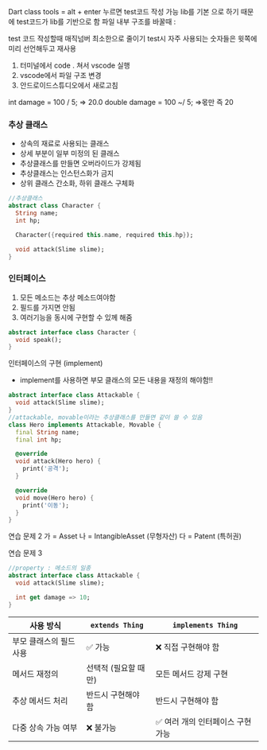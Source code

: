 Dart class tools = alt + enter 누르면 test코드 작성 가능
lib를 기본 으로 하기 때문에 test코드가 lib를 기반으로 함
파일 내부 구조를 바꿀때 :

test 코드 작성할때 매직넘버 최소한으로 줄이기
test시 자주 사용되는 숫자들은 윗쪽에 미리 선언해두고 재사용

1. 터미널에서 code . 쳐서 vscode 실행
2. vscode에서 파일 구조 변경
3. 안드로이드스튜디오에서 새로고침

int damage = 100 / 5; => 20.0
double damage = 100 ~/ 5; =>몫만 즉 20

### 추상 클래스

* 상속의 재료로 사용되는 클래스
* 상세 부분이 일부 미정의 된 클래스
* 추상클래스를 만들면 오버라이드가 강제됨
* 추상클래스는 인스턴스화가 금지
* 상위 클래스 간소화, 하위 클래스 구체화

```dart
//추상클래스
abstract class Character {
  String name;
  int hp;

  Character({required this.name, required this.hp});

  void attack(Slime slime);
}
```

### 인터페이스

1. 모든 메소드는 추상 메소드여야함
2. 필드를 가지면 안됨
3. 여러기능을 동시에 구현할 수 있께 해줌

```dart
abstract interface class Character {
  void speak();
}
```

인터페이스의 구현 (implement)

- implement를 사용하면 부모 클래스의 모든 내용을 재정의 해야함!!

```dart
abstract interface class Attackable {
  void attack(Slime slime);
}
//attackable, movable이라는 추상클래스를 만들면 같이 쓸 수 있음
class Hero implements Attackable, Movable {
  final String name;
  final int hp;

  @override
  void attack(Hero hero) {
    print('공격');
  }

  @override
  void move(Hero hero) {
    print('이동');
  }
}
```

연습 문제 2
가 = Asset
나 = IntangibleAsset (무형자산)
다 = Patent (특허권)

연습 문제 3

```dart
//property : 메소드의 일종
abstract interface class Attackable {
  void attack(Slime slime);

  int get damage => 10;
}
```

| 사용 방식         | `extends Thing` | `implements Thing`  |
|---------------|-----------------|---------------------|
| 부모 클래스의 필드 사용 | ✅ 가능            | ❌ 직접 구현해야 함         |
| 메서드 재정의       | 선택적 (필요할 때만)    | 모든 메서드 강제 구현        |
| 추상 메서드 처리     | 반드시 구현해야 함      | 반드시 구현해야 함          |
| 다중 상속 가능 여부   | ❌ 불가능           | ✅ 여러 개의 인터페이스 구현 가능 |

